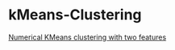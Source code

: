 # kMeans-Clustering

<a href='https://github.com/ramteke/kMeans-Clustering/tree/master/src/main/java/numerical'>Numerical KMeans clustering with two features</a>
